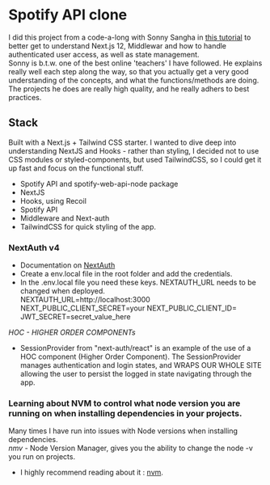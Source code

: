 # Spotify API clone

I did this project from a code-a-long with Sonny Sangha in [this tutorial](https://www.youtube.com/watch?v=3xrko3GpYoU&t=3571s) to better get to understand Next.js 12, Middlewar and how to handle authenticated user access, as well as state management.
<br>
Sonny is b.t.w. one of the best online 'teachers' I have followed. He explains really well each step along the way, so that you actually get a very good understanding of the concepts, and what the functions/methods are doing. The projects he does are really high quality, and he really adhers to best practices.
<br>

## Stack

Built with a Next.js + Tailwind CSS starter.
I wanted to dive deep into understanding NextJS and Hooks - rather than styling, I decided not to use CSS modules or styled-components, but used TailwindCSS, so I could get it up fast and focus on the functional stuff.

- Spotify API and spotify-web-api-node package
- NextJS
- Hooks, using Recoil
- Spotify API
- Middleware and Next-auth
- TailwindCSS for quick styling of the app.

### NextAuth v4

- Documentation on [NextAuth](https://next-auth.js.org/getting-started/example#add-api-route)
- Create a env.local file in the root folder and add the credentials.
- In the .env.local file you need these keys. NEXTAUTH_URL needs to be changed when deployed.
  <br>
  NEXTAUTH_URL=http://localhost:3000
  NEXT_PUBLIC_CLIENT_SECRET=your
  NEXT_PUBLIC_CLIENT_ID=
  JWT_SECRET=secret_value_here

_HOC - HIGHER ORDER COMPONENTs_

- SessionProvider from "next-auth/react" is an example of the use of a HOC component (Higher Order Component). The SessionProvider manages authentication and login states, and WRAPS OUR WHOLE SITE allowing the user to persist the logged in state navigating through the app.

### Learning about NVM to control what node version you are running on when installing dependencies in your projects.

Many times I have run into issues with Node versions when installing dependencies.<br>
_nmv_ - Node Version Manager, gives you the ability to change the node -v you run on projects.

- I highly recommend reading about it : [nvm](https://github.com/nvm-sh/nvm#installing-and-updating).
